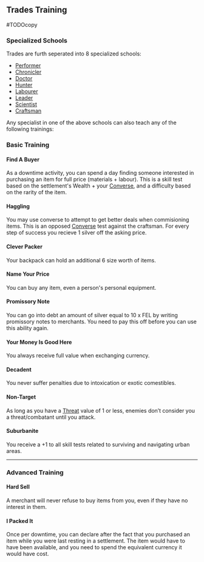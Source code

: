 ## Trades Training
#TODOcopy 

### Specialized Schools
Trades are furth seperated into 8 specialized schools:
* [Performer](Performer)
* [Chronicler](Chronicler)
* [Doctor](Doctor)
* [Hunter](Hunter)
* [Labourer](Labourer)
* [Leader](Leader)
* [Scientist](Scientist)
* [Craftsman](Craftsman)

Any specialist in one of the above schools can also teach any of the following trainings:

### Basic Training
#### Find A Buyer
As a downtime activity, you can spend a day finding someone interested in purchasing an item for full price (materials + labour). This is a skill test based on the settlement's Wealth + your [Converse](Converse), and a difficulty based on the rarity of the item.

#### Haggling
You may use converse to attempt to get better deals when commisioning items. This is an opposed [Converse](Converse) test against the craftsman. For every step of success you recieve 1 silver off the asking price.

#### Clever Packer
Your backpack can hold an additional 6 size worth of items.

#### Name Your Price
You can buy any item, even a person's personal equipment.

#### Promissory Note
You can go into debt an amount of silver equal to 10 x FEL by writing promissory notes to merchants. You need to pay this off before you can use this ability again.

#### Your Money Is Good Here
You always receive full value when exchanging currency.

#### Decadent
You never suffer penalties due to intoxication or exotic comestibles.

#### Non-Target
As long as you have a [Threat](Stats#Threat) value of 1 or less, enemies don’t consider you a threat/combatant until you attack.

#### Suburbanite
You receive a +1 to all skill tests related to surviving and navigating urban areas.

---
### Advanced Training

#### Hard Sell
A merchant will never refuse to buy items from you, even if they have no interest in them.

#### I Packed It
Once per downtime, you can declare after the fact that you purchased an item while you were last resting in a settlement. The item would have to have been available, and you need to spend the equivalent currency it would have cost.